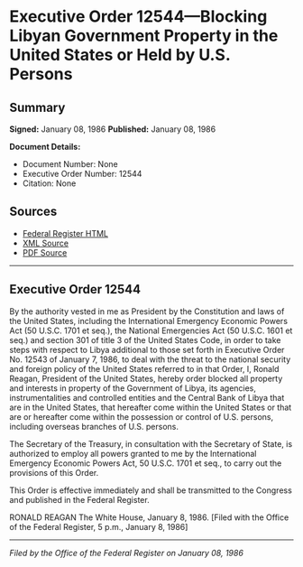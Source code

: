 # Executive Order 12544—Blocking Libyan Government Property in the United States or Held by U.S. Persons

## Summary

**Signed:** January 08, 1986
**Published:** January 08, 1986

**Document Details:**
- Document Number: None
- Executive Order Number: 12544
- Citation: None

## Sources
- [Federal Register HTML](https://www.presidency.ucsb.edu/documents/executive-order-12544-blocking-libyan-government-property-the-united-states-or-held-us)
- [XML Source](None)
- [PDF Source](None)

---

## Executive Order 12544

By the authority vested in me as President by the Constitution and laws of the United States, including the International Emergency Economic Powers Act (50 U.S.C. 1701 et seq.), the National Emergencies Act (50 U.S.C. 1601 et seq.) and section 301 of title 3 of the United States Code, in order to take steps with respect to Libya additional to those set forth in Executive Order No. 12543 of January 7, 1986, to deal with the threat to the national security and foreign policy of the United States referred to in that Order,
I, Ronald Reagan, President of the United States, hereby order blocked all property and interests in property of the Government of Libya, its agencies, instrumentalities and controlled entities and the Central Bank of Libya that are in the United States, that hereafter come within the United States or that are or hereafter come within the possession or control of U.S. persons, including overseas branches of U.S. persons.

The Secretary of the Treasury, in consultation with the Secretary of State, is authorized to employ all powers granted to me by the International Emergency Economic Powers Act, 50 U.S.C. 1701 et seq., to carry out the provisions of this Order.

This Order is effective immediately and shall be transmitted to the Congress and published in the Federal Register.

RONALD REAGAN
The White House,
January 8, 1986.
[Filed with the Office of the Federal Register, 5 p.m., January 8, 1986]

---

*Filed by the Office of the Federal Register on January 08, 1986*
